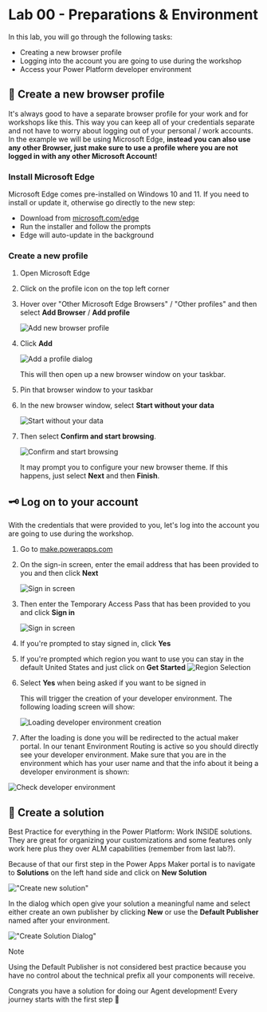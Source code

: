 # Lab 00 - Preparations & Environment

In this lab, you will go through the following tasks:

* Creating a new browser profile
* Logging into the account you are going to use during the workshop
* Access your Power Platform developer environment

## 👥 Create a new browser profile

It's always good to have a separate browser profile for your work and for workshops like this. This way you can keep all of your credentials separate and not have to worry about logging out of your personal / work accounts. In the example we will be using Microsoft Edge, **instead you can also use any other Browser, just make sure to use a profile where you are not logged in with any other Microsoft Account!**

### Install Microsoft Edge

Microsoft Edge comes pre-installed on Windows 10 and 11. If you need to install or update it, otherwise go directly to the new step:

* Download from [microsoft.com/edge](https://www.microsoft.com/edge)
* Run the installer and follow the prompts
* Edge will auto-update in the background

### Create a new profile

1. Open Microsoft Edge
2. Click on the profile icon on the top left corner
3. Hover over "Other Microsoft Edge Browsers" / "Other profiles" and then select **Add Browser** / **Add profile**

    ![Add new browser profile](assets/0000-0_add-new-browser-profile.png)

4. Click **Add**

    ![Add a profile dialog](assets/0000-1_add-profile.png)

    This will then open up a new browser window on your taskbar.

5. Pin that browser window to your taskbar
6. In the new browser window, select **Start without your data**

    ![Start without your data](assets/0000-2_start-without-your-data.png)

7. Then select **Confirm and start browsing**.

    ![Confirm and start browsing](assets/0000-3_confirm-and-start-browsing.png)

    It may prompt you to configure your new browser theme. If this happens, just select **Next** and then **Finish**.

## 🗝️ Log on to your account

With the credentials that were provided to you, let's log into the account you are going to use during the workshop.

1. Go to [make.powerapps.com](https://make.powerapps.com)
2. On the sign-in screen, enter the email address that has been provided to you and then click **Next**

   ![Sign in screen](./assets/0001-0_sign-in-email.png)

3. Then enter the Temporary Access Pass that has been provided to you and click **Sign in**

   ![Sign in screen](./assets/0001-1_sign-in-password.png)

4. If you're prompted to stay signed in, click **Yes**
5. If you're prompted which region you want to use you can stay in the default United States and just click on  **Get Started**
![Region Selection](./assets/0001-2_default_region.png)
6. Select **Yes** when being asked if you want to be signed in

    This will trigger the creation of your developer environment. The following loading screen will show:

    ![Loading developer environment creation](./assets/0001-3_preparingdevenvironment.png)
7. After the loading is done you will be redirected to the actual maker portal. In our tenant Environment Routing is active so you should directly see your developer environment. Make sure that you are in the environment which has your user name and that the info about it being a developer environment is shown:

![Check developer environment](./assets/0001-4_checkdevenvironment.png)


## 📂 Create a solution

Best Practice for everything in the Power Platform: Work INSIDE solutions. They are great for organizing your customizations and some features only work here plus they over ALM capabilities (remember from last lab?).

Because of that our first step in the Power Apps Maker portal is to navigate to **Solutions** on the left hand side and click on **New Solution**

!["Create new solution"](./assets/0010-0_createsolution.png)

In the dialog which open give your solution a meaningful name and select either create an own publisher by clicking **New** or use the **Default Publisher** named after your environment.

!["Create Solution Dialog"](./assets/0010-1_solutionwizard.png)

> [!NOTE]
> Using the Default Publisher is not considered best practice because you have no control about the technical prefix all your components will receive.

Congrats you have a solution for doing our Agent development! Every journey starts with the first step 💪